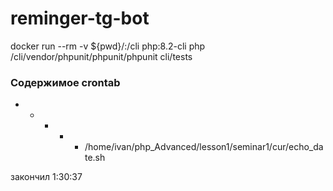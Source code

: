 # reminger-tg-bot
docker run --rm -v ${pwd}/:/cli php:8.2-cli php /cli/vendor/phpunit/phpunit/phpunit cli/tests


### Содержимое crontab

* * * * * /home/ivan/php_Advanced/lesson1/seminar1/cur/echo_date.sh


закончил 1:30:37